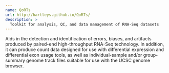 ```yaml
---
name: QoRTs
url: http://hartleys.github.io/QoRTs/
description: >
  Toolkit for analysis, QC, and data management of RNA-Seq datasets
---
```


Aids in the detection and identification of errors, biases, and artifacts produced by paired-end high-throughput RNA-Seq technology. In addition, it can produce count data designed for use with differential expression and differential exon usage tools, as well as individual-sample and/or group-summary genome track files suitable for use with the UCSC genome browser.
